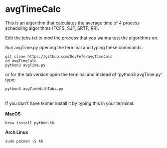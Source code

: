 # avgTimeCalc

This is an algorithm that calculates the average time of 4 process scheduling algorithms (FCFS, SJF, SRTF, RR).

Edit the jobs.txt to mod the process that you wanna test the algorithms on.

Run avgTime.py opening the terminal and typing these commands:

```
git clone https://github.com/DevFefe/avgTimeCalc
cd avgTimeCalc
python3 avgTime.py
```
or for the tab version open the terminal and instead of 'python3 avgTime.py' type:
```
python3 avgTimeWithTabs.py
```
<br>If you don't have tkinter install it by typing this in your terminal:<br><br>
<b>MacOS</b>
```
brew install python-tk
```
<b>Arch Linux</b>
```
sudo pacman -S tk
```
